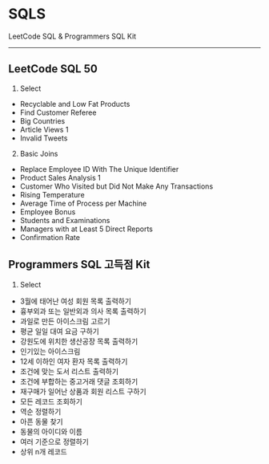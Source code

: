 # SQLS

LeetCode SQL & Programmers SQL Kit

---------------------------------------------------------------------------------------------------------------------------------------

## LeetCode SQL 50
1. Select
  + Recyclable and Low Fat Products
  + Find Customer Referee
  + Big Countries
  + Article Views 1
  + Invalid Tweets
2. Basic Joins
  + Replace Employee ID With The Unique Identifier
  + Product Sales Analysis 1
  + Customer Who Visited but Did Not Make Any Transactions
  + Rising Temperature
  + Average Time of Process per Machine
  + Employee Bonus
  + Students and Examinations
  + Managers with at Least 5 Direct Reports
  + Confirmation Rate

## Programmers SQL 고득점 Kit
1. Select
  + 3월에 태어난 여성 회원 목록 출력하기
  + 흉부외과 또는 일반외과 의사 목록 출력하기
  + 과일로 만든 아이스크림 고르기
  + 평균 일일 대여 요금 구하기
  + 강원도에 위치한 생산공장 목록 출력하기
  + 인기있는 아이스크림
  + 12세 이하인 여자 환자 목록 출력하기
  + 조건에 맞는 도서 리스트 출력하기
  + 조건에 부합하는 중고거래 댓글 조회하기
  + 재구매가 일어난 상품과 회원 리스트 구하기
  + 모든 레코드 조회하기
  + 역순 정렬하기
  + 아픈 동물 찾기
  + 동물의 아이디와 이름
  + 여러 기준으로 정렬하기
  + 상위 n개 레코드

